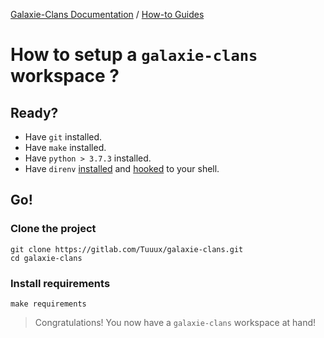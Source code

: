 [Galaxie-Clans Documentation](README.md) / [How-to Guides](_HOWTO__.md)

# How to setup a `galaxie-clans` workspace ?

## Ready?

* Have `git` installed.
* Have `make` installed.
* Have `python > 3.7.3` installed.
* Have `direnv` [installed](https://direnv.net/docs/installation.html) and [hooked](https://direnv.net/docs/hook.html) to your shell.

## Go!

### Clone the project

```
git clone https://gitlab.com/Tuuux/galaxie-clans.git
cd galaxie-clans
```

### Install requirements

```
make requirements
```

> Congratulations! You now have a `galaxie-clans` workspace at hand!